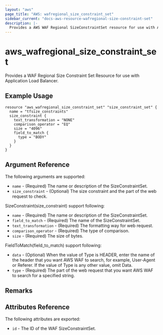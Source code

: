 ```yaml
---
layout: "aws"
page_title: "AWS: wafregional_size_constraint_set"
sidebar_current: "docs-aws-resource-wafregional-size-constraint-set"
description: |-
  Provides a AWS WAF Regional SizeConstraintSet resource for use with ALB.
---
```


# aws\_wafregional\_size\_constraint\_set

Provides a WAF Regional Size Constraint Set Resource for use with Application Load Balancer.

## Example Usage

```
resource "aws_wafregional_size_constraint_set" "size_constraint_set" {
  name = "tfsize_constraints"
  size_constraint {
    text_transformation = "NONE"
    comparison_operator = "EQ"
    size = "4096"
    field_to_match {
      type = "BODY"
    }
  }
}
```

## Argument Reference

The following arguments are supported:

* `name` - (Required) The name or description of the SizeConstraintSet.
* `size_constraint` - (Optional) The size constraint and the part of the web request to check.

SizeConstraint(size_constraint) support following:

* `name` - (Required) The name or description of the SizeConstraintSet.
* `field_to_match` - (Required) The name of the SizeConstraintSet.
* `text_transformation` - (Required) The formatting way for web request.
* `comparison_operator` - (Required) The type of comparison.
* `size` - (Required) The size of bytes.

FieldToMatch(field_to_match) support following:

* `data` - (Optional) When the value of Type is HEADER, enter the name of the header that you want AWS WAF to search, for example, User-Agent or Referer. If the value of Type is any other value, omit Data.
* `type` - (Required) The part of the web request that you want AWS WAF to search for a specified string.

## Remarks

## Attributes Reference

The following attributes are exported:

* `id` - The ID of the WAF SizeConstraintSet.
